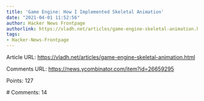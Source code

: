 ```yaml
---
title: 'Game Engine: How I Implemented Skeletal Animation'
date: "2021-04-01 11:52:56"
author: Hacker News Frontpage
authorlink: https://vladh.net/articles/game-engine-skeletal-animation.html
tags:
- Hacker-News-Frontpage
---
```


<p>Article URL: <a href="https://vladh.net/articles/game-engine-skeletal-animation.html">https://vladh.net/articles/game-engine-skeletal-animation.html</a></p>
<p>Comments URL: <a href="https://news.ycombinator.com/item?id=26659295">https://news.ycombinator.com/item?id=26659295</a></p>
<p>Points: 127</p>
<p># Comments: 14</p>
